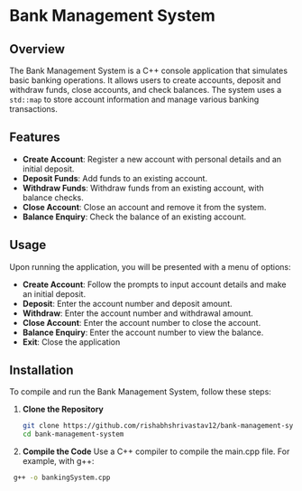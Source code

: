 # Bank Management System

## Overview

The Bank Management System is a C++ console application that simulates basic banking operations. It allows users to create accounts, deposit and withdraw funds, close accounts, and check balances. The system uses a `std::map` to store account information and manage various banking transactions.

## Features

- **Create Account**: Register a new account with personal details and an initial deposit.
- **Deposit Funds**: Add funds to an existing account.
- **Withdraw Funds**: Withdraw funds from an existing account, with balance checks.
- **Close Account**: Close an account and remove it from the system.
- **Balance Enquiry**: Check the balance of an existing account.


## Usage
Upon running the application, you will be presented with a menu of options:
- **Create Account**: Follow the prompts to input account details and make an initial deposit.
- **Deposit**: Enter the account number and deposit amount.
- **Withdraw**: Enter the account number and withdrawal amount.
- **Close Account**: Enter the account number to close the account.
- **Balance Enquiry**: Enter the account number to view the balance.
- **Exit**: Close the application

  
## Installation
To compile and run the Bank Management System, follow these steps:

1. **Clone the Repository**

   ```sh
   git clone https://github.com/rishabhshrivastav12/bank-management-system.git
   cd bank-management-system

2. **Compile the Code**
Use a C++ compiler to compile the main.cpp file. For example, with g++:

```sh
 g++ -o bankingSystem.cpp



